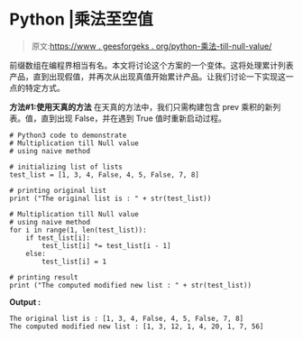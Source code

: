 # Python |乘法至空值

> 原文:[https://www . geesforgeks . org/python-乘法-till-null-value/](https://www.geeksforgeeks.org/python-multiplication-till-null-value/)

前缀数组在编程界相当有名。本文将讨论这个方案的一个变体。这将处理累计列表产品，直到出现假值，并再次从出现真值开始累计产品。让我们讨论一下实现这一点的特定方式。

**方法#1:使用天真的方法**
在天真的方法中，我们只需构建包含 prev 乘积的新列表。值，直到出现 False，并在遇到 True 值时重新启动过程。

```
# Python3 code to demonstrate 
# Multiplication till Null value
# using naive method 

# initializing list of lists
test_list = [1, 3, 4, False, 4, 5, False, 7, 8]

# printing original list
print ("The original list is : " + str(test_list))

# Multiplication till Null value
# using naive method
for i in range(1, len(test_list)):
    if test_list[i]: 
        test_list[i] *= test_list[i - 1]
    else:
        test_list[i] = 1

# printing result
print ("The computed modified new list : " + str(test_list))
```

**Output :**

```
The original list is : [1, 3, 4, False, 4, 5, False, 7, 8]
The computed modified new list : [1, 3, 12, 1, 4, 20, 1, 7, 56]

```